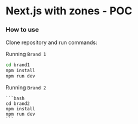 # Next.js with zones - POC



### How to use

Clone repository and run commands:

Running `Brand 1`
   ```bash
   cd brand1
   npm install
   npm run dev
   ```

Running `Brand 2`

    ```bash
    cd brand2
    npm install
    npm run dev
    ```
